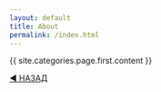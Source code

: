 ```yaml
---
layout: default
title: About
permalink: /index.html
---
```

{{ site.categories.page.first.content }}

<div class="page-controls">
    <div><a href="{{ site.url }}{{ site.categories.page.first.previous.url }}">◀ НАЗАД</a></div>
</div>
